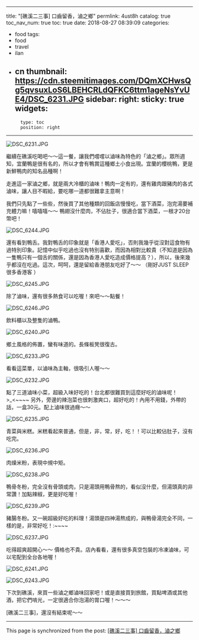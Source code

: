 
---
title: "[礁溪二三事] 口齒留香，滷之鄉"
permlink: 4ust8h
catalog: true
toc_nav_num: true
toc: true
date: 2018-08-27 08:39:09
categories:
- food
tags:
- food
- travel
- ilan
- cn
thumbnail: https://cdn.steemitimages.com/DQmXCHwsQg5qvsuxLoS6LBEHCRLdQFKC6ttm1ageNsYvUE4/DSC_6231.JPG
sidebar:
    right:
        sticky: true
widgets:
    -
        type: toc
        position: right
---


![DSC_6231.JPG](https://cdn.steemitimages.com/DQmXCHwsQg5qvsuxLoS6LBEHCRLdQFKC6ttm1ageNsYvUE4/DSC_6231.JPG)

繼續在礁溪吃喝吧～～這一餐，讓我們嚐嚐以滷味為特色的「滷之鄉」。眾所週知，宜蘭鴨是很有名的，所以才會有鴨賞這種鄉土小食出現。宜蘭的櫻桃鴨，更是新鮮鴨肉的知名品種啊！

走進這一家滷之鄉，就是兩大冷櫃的滷味！鴨肉一定有的，還有雞肉跟豬肉的各式滷味，讓人目不暇給，要吃哪一道都很難拿主意啊！

我們只先點了一些些，然後買了其他種類的回飯店慢慢吃，當下酒菜，泡完湯要補充體力嘛！嘻嘻嘻～～ 鴨翅沒什麼肉，不佔肚子，很適合當下酒菜，一根才20台幣吧！

![DSC_6244.JPG](https://cdn.steemitimages.com/DQmfPecqiBpNeJqkieoGinXnBNZumewe9C6efk7kCwaJVyN/DSC_6244.JPG)

還有看到鴨舌。我對鴨舌的印象就是「香港人愛吃」，否則我幾乎從沒對這食物有過特別印象。記憶中似乎吃過也沒有特別喜歡，而因為相對比較貴（不知道是因為一隻鴨只有一個舌的關係，還是因為香港人愛吃造成價格提高？），所以，後來幾乎都沒在吃過。這次，呵呵，還是留給香港朋友吃好了～～ （剛好JUST SLEEP很多香港客 ）

![DSC_6245.JPG](https://cdn.steemitimages.com/DQmfKu8Fq4r2MBam49JByyihxZPyFNNtz1Rd2JH9pcsk56b/DSC_6245.JPG)

除了滷味，還有很多熱食可以吃喔！來吧～～點餐！

![DSC_6246.JPG](https://cdn.steemitimages.com/DQmXqe8bfisAzUf4j17SUAM3jKvSWZQFmgVVmZdviCr6L7M/DSC_6246.JPG)

飲料櫃以及整隻的滷鴨。

![DSC_6240.JPG](https://cdn.steemitimages.com/DQmVrFHdGhFjbbGLhVWcWJAmwANzkhvRbX3hNnH1nkxYFYi/DSC_6240.JPG)

鄉土風格的佈置，蠻有味道的。長條板凳很復古。

![DSC_6233.JPG](https://cdn.steemitimages.com/DQmfXChXqTf3ZpezTGVGLG1DveMDjKeeKJpNjBTP8BDe28x/DSC_6233.JPG)

看看這菜單，以滷味為主軸，很吸引人喔～～

![DSC_6232.JPG](https://cdn.steemitimages.com/DQmS4ee9pboxkD8KsGTMWd5q4yWcARHLtz1tBCLVEcdBMAX/DSC_6232.JPG)

點了三道滷味小菜，超級入味好吃的！台北都很難買到這麼好吃的滷味呢！>_<~~~~ 另外，旁邊的辣泡菜也很刺激爽口，超好吃的！內用不用錢，外帶的話，一盒30元。配上滷味很過癮～～

![DSC_6235.JPG](https://cdn.steemitimages.com/DQmeLbNiHP7cLm6DEn7w4Yr3RJRsUMcLZsRnRSb3ttxBpXH/DSC_6235.JPG)

青菜與米糕。米糕看起來普通，但是，非，常，好，吃！！可以比較佔肚子，沒有吃完。

![DSC_6236.JPG](https://cdn.steemitimages.com/DQmaxaHaDr4GP17wHeNBzTaTzDm4pUZEfYWDEj2fj4zUkx9/DSC_6236.JPG)

肉燥米粉，表現中規中矩。

![DSC_6238.JPG](https://cdn.steemitimages.com/DQmYL1VzQRP4doaHZGjMavGYVWGCByEJ4HAJX5nNeAX5371/DSC_6238.JPG)

鴨骨冬粉，完全沒有骨頭或肉，只是湯頭用鴨骨熬的，看似沒什麼，但湯頭真的非常讚！加點辣椒，更是好吃喔！

![DSC_6239.JPG](https://cdn.steemitimages.com/DQmdDpGr4KTriAoNMPNuWSP2ioXWtyysRhrJQb3P2YBd3mf/DSC_6239.JPG)

豬腸冬粉。又一碗超級好吃的料理！湯頭是四神湯熬成的，與鴨骨湯完全不同，一樣的是，非常好吃！:~~~~

![DSC_6237.JPG](https://cdn.steemitimages.com/DQmfWKLbuURwSZaqnMMa73iAzaRoBVU88HytBEK7mirxLzp/DSC_6237.JPG)

吃得超爽超開心～～ 價格也不貴。店內看看，還有很多真空包裝的冷凍滷味，可以宅配到全台各地喔！

![DSC_6241.JPG](https://cdn.steemitimages.com/DQmQv1YPxKUzhDhU2DvunhYeH3zSPeAgS1awZyUKekcSHrB/DSC_6241.JPG)

![DSC_6243.JPG](https://cdn.steemitimages.com/DQmXqBi5iit4rVy8pd7an9nxwX5XUSL8YXF35UzYmHW4nsN/DSC_6243.JPG)

下次到礁溪，來買一些滷之鄉滷味回家吧！或是直接買到旅館，買點啤酒或其他酒，把它們啃光，一定很適合你泡湯的胃口喔！～～～

[礁溪二三事]，還沒有結束呢～～

- - -

This page is synchronized from the post: [[礁溪二三事] 口齒留香，滷之鄉](https://steemit.com/@deanliu/4ust8h)

